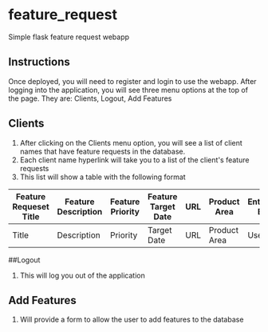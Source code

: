 # feature_request
Simple flask feature request webapp

## Instructions
Once deployed, you will need to register and login to use the webapp. 
After logging into the application, you will see three menu options at the top of the page. They are: Clients, Logout, Add Features

## Clients
1. After clicking on the Clients menu option, you will see a list of client names that have feature requests in the database. 
2. Each client name hyperlink will take you to a list of the client's feature requests
3. This list will show a table with the following format

| Feature Requeset Title | Feature Description | Feature Priority | Feature Target Date | URL | Product Area | Entered By |
|------------------------|---------------------|------------------|---------------------|-----|--------------|------------|
| Title                  | Description         |Priority          | Target Date         | URL | Product Area | User       |

##Logout
1. This will log you out of the application

## Add Features
1. Will provide a form to allow the user to add features to the database
